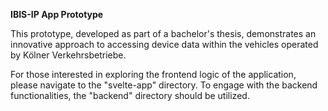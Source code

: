 **IBIS-IP App Prototype**

This prototype, developed as part of a bachelor's thesis, demonstrates an innovative approach to accessing device data within the vehicles operated by Kölner Verkehrsbetriebe. 

For those interested in exploring the frontend logic of the application, please navigate to the "svelte-app" directory. To engage with the backend functionalities, the "backend" directory should be utilized.

